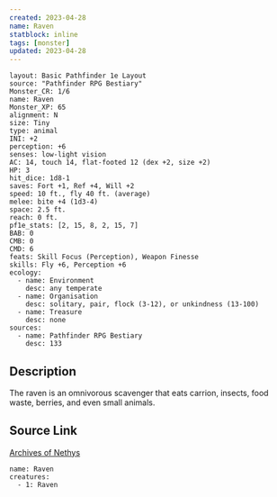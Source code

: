 ```yaml
---
created: 2023-04-28
name: Raven
statblock: inline
tags: [monster]
updated: 2023-04-28
---
```

```statblock
layout: Basic Pathfinder 1e Layout
source: "Pathfinder RPG Bestiary"
Monster_CR: 1/6
name: Raven
Monster_XP: 65
alignment: N
size: Tiny
type: animal
INI: +2
perception: +6
senses: low-light vision
AC: 14, touch 14, flat-footed 12 (dex +2, size +2)
HP: 3
hit_dice: 1d8-1
saves: Fort +1, Ref +4, Will +2
speed: 10 ft., fly 40 ft. (average)
melee: bite +4 (1d3-4)
space: 2.5 ft.
reach: 0 ft.
pf1e_stats: [2, 15, 8, 2, 15, 7]
BAB: 0
CMB: 0
CMD: 6
feats: Skill Focus (Perception), Weapon Finesse
skills: Fly +6, Perception +6
ecology:
  - name: Environment
    desc: any temperate
  - name: Organisation
    desc: solitary, pair, flock (3-12), or unkindness (13-100)
  - name: Treasure
    desc: none
sources:
  - name: Pathfinder RPG Bestiary
    desc: 133
```
## Description
The raven is an omnivorous scavenger that eats carrion, insects, food waste, berries, and even small animals.
## Source Link
[Archives of Nethys](https://aonprd.com/MonsterDisplay.aspx?ItemName=Raven)
```encounter-table
name: Raven
creatures:
  - 1: Raven
```
